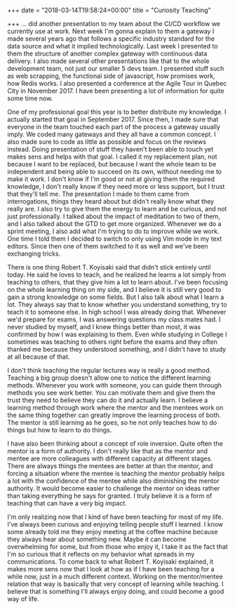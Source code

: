 +++
date = "2018-03-14T19:58:24+00:00"
title = "Curiosity Teaching"

+++
... did another presentation to my team about the CI/CD workflow we currently use at work. Next week I'm gonna explain to them a gateway I made several years ago that follows a specific industry standard for the data source and what it implied technologically. Last week I presented to them the structure of another complex gateway with continuous data delivery. I also made several other presentations like that to the whole development team, not just our smaller 5 devs team. I presented stuff such as web scrapping, the functional side of javascript, how promises work, how Redis works. I also presented a conference at the Agile Tour in Quebec City in November 2017. I have been presenting a lot of information for quite some time now.

One of my professional goal this year is to better distribute my knowledge. I actually started that goal in September 2017. Since then, I made sure that everyone in the team touched each part of the process a gateway usually imply. We coded many gateways and they all have a common concept. I also made sure to code as little as possible and focus on the reviews instead. Doing presentation of stuff they haven't been able to touch yet makes sens and helps with that goal. I called it my replacement plan, not because I want to be replaced, but because I want the whole team to be independent and being able to succeed on its own, without needing me to make it work. I don't know if I'm good or not at giving them the required knowledge, I don't really know if they need more or less support, but I trust that they'll tell me. The presentation I made to them came from interrogations, things they heard about but didn't really know what they really are. I also try to give them the energy to learn and be curious, and not just professionally. I talked about the impact of meditation to two of them, and I also talked about the GTD to get more organized. Whenever we do a sprint meeting, I also add what I'm trying to do to improve while we work. One time I told them I decided to switch to only using Vim mode in my text editors. Since then one of them switched to it as well and we've been exchanging tricks.

There is one thing Robert T. Koyisaki said that didn't stick entirely until today. He said he loves to teach, and he realized he learns a lot simply from teaching to others, that they give him a lot to learn about. I've been focusing on the whole learning thing on my side, and I believe it is still very good to gain a strong knowledge on some fields. But I also talk about what I learn a lot. They always say that to know whether you understand something, try to teach it to someone else. In high school I was already doing that. Whenever we'd prepare for exams, I was answering questions my class mates had. I never studied by myself, and I knew things better than most, it was confirmed by how I was explaining to them. Even while studying in College I sometimes was teaching to others right before the exams and they often thanked me because they understood something, and I didn't have to study at all because of that.

I don't think teaching the regular lectures way is really a good method. Teaching a big group doesn't allow one to notice the different learning methods. Whenever you work with someone, you can guide them through methods you see work better. You can motivate them and give them the trust they need to believe they can do it and actually learn. I believe a learning method through work where the mentor and the mentees work on the same thing together can greatly improve the learning process of both. The mentor is still learning as he goes, so he not only teaches how to do things but how to learn to do things.

I have also been thinking about a concept of role inversion. Quite often the mentor is a form of authority. I don't really like that as the mentor and mentee are more colleagues with different capacity at different stages. There are always things the mentees are better at than the mentor, and forcing a situation where the mentee is teaching the mentor probably helps a lot with the confidence of the mentee while also diminishing the mentor authority. It would become easier to challenge the mentor on ideas rather than taking everything he says for granted. I truly believe it is a form of teaching that can have a very big impact.

I'm only realizing now that I kind of have been teaching for most of my life. I've always been curious and enjoying telling people stuff I learned. I know some already told me they enjoy meeting at the coffee machine because they always hear about something new. Maybe it can become overwhelming for some, but from those who enjoy it, I take it as the fact that I'm so curious that it reflects on my behavior what spreads in my communications. To come back to what Robert T. Koyisaki explained, it makes more sens now that I look at how as if I have been teaching for a while now, just in a much different context. Working on the mentor/mentee relation that way is basically that very concept of learning while teaching. I believe that is something I'll always enjoy doing, and could become a good way of life.
